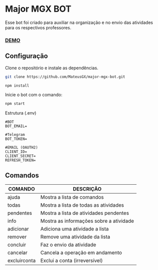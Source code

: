 # Major MGX BOT

Esse bot foi criado para auxiliar na organização e no envio das atividades para os respectivos professores.

### [DEMO](https://t.me/MajorMGX_Bot)

## Configuração

Clone o repositório e instale as dependências.

```bash
git clone https://github.com/MateusGX/major-mgx-bot.git
```

```bash
npm install
```

Inicie o bot com o comando:

```bash
npm start
```

Estrutura (.env)
```
#BOT
BOT_EMAIL=

#Telegram
BOT_TOKEN=

#EMAIL (OAUTH2)
CLIENT_ID=
CLIENT_SECRET=
REFRESH_TOKEN=
```

## Comandos

COMANDO | DESCRIÇÃO
------- | ---------
ajuda | Mostra a lista de comandos
todas | Mostra a lista de todas as atividades
pendentes | Mostra a lista de atividades pendentes
info | Mostra as informações sobre a atividade
adicionar | Adiciona uma atividade a lista
remover | Remove uma atividade da lista
concluir | Faz o envio da atividade
cancelar | Cancela a operação em andamento
excluirconta | Exclui a conta (irreversível)
